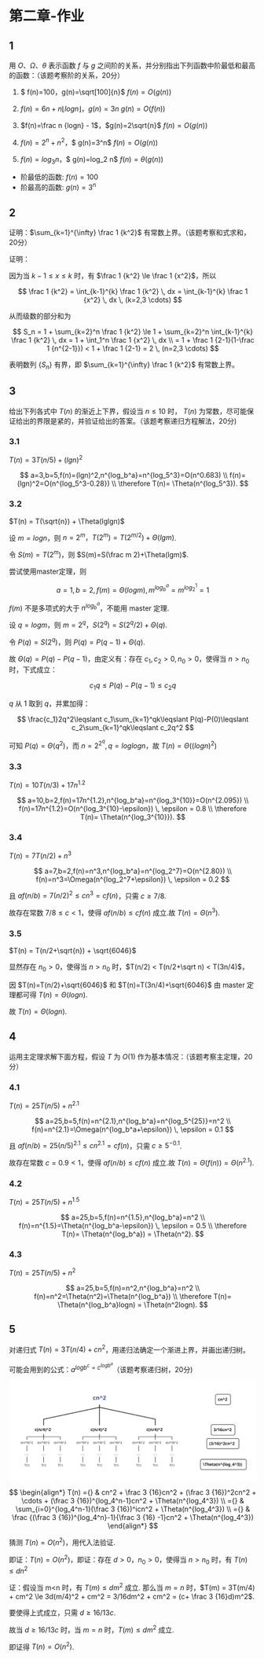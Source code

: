 # 第二章-作业

## 1

用 $O$、$\Omega$、$\theta$ 表示函数 $f$ 与 $g$ 之间阶的关系，并分别指出下列函数中阶最低和最高的函数：（该题考察阶的关系，20分）

1. $ f(n)=100$，$g(n)=\sqrt[100]{n}$
    $f(n)=O(g(n))$

2. $f(n)=6n+n⌊log n⌋$，$g(n)=3n$
    $g(n)=O(f(n))$

3. $f(n)=\frac n {logn} - 1$，$g(n)=2\sqrt{n}$
    $f(n)=O(g(n))$

4. $f(n)=2^n+n^2$，$ g(n)=3^n$
    $f(n)=O(g(n))$

5. $f(n)=log_3 n$，$ g(n)=log_2 n$
    $f(n)=θ(g(n))$

- 阶最低的函数: $f(n)=100$
- 阶最高的函数: $g(n)=3^n$

## 2

证明：$\sum_{k=1}^{\infty} \frac 1 {k^2}$ 有常数上界。（该题考察和式求和，20分）

证明：

因为当 $k-1 \le x \le k$ 时，有 $\frac 1 {k^2} \le \frac 1 {x^2}$，所以

$$
\frac 1 {k^2} = \int_{k-1}^{k} \frac 1 {k^2} \, dx = \int_{k-1}^{k} \frac 1 {x^2} \, dx \, (k=2,3 \cdots)
$$

从而级数的部分和为

$$
S_n = 1 + \sum_{k=2}^n \frac 1 {k^2} \le 1 + \sum_{k=2}^n \int_{k-1}^{k} \frac 1 {k^2} \, dx = 1 + \int_1^n \frac 1 {x^2} \, dx \\
  = 1 + \frac 1 {2-1}(1-\frac 1 {n^{2-1}}) < 1 + \frac 1 {2-1} = 2 \, (n=2,3 \cdots)
$$

表明数列 $\{S_n\}$ 有界，即 $\sum_{k=1}^{\infty} \frac 1 {k^2}$ 有常数上界。

## 3

给出下列各式中 $T(n)$ 的渐近上下界，假设当 $n \le 10$ 时， $T(n)$ 为常数，尽可能保证给出的界限是紧的，并验证给出的答案。（该题考察递归方程解法，20分)

### 3.1

$T(n) = 3T(n/5)+(lgn)^2$

$$
a=3,b=5,f(n)=(lgn)^2,n^{log_b^a}=n^{log_5^3}=O(n^0.683) \\
  f(n)=(lgn)^2=O(n^{log_5^3-0.28}) \\
  \therefore T(n)= \Theta(n^{log_5^3}).
$$

### 3.2

$T(n) = T(\sqrt{n}) + \Theta(lglgn)$

设 $m=logn$，则 $n=2^m，T(2^m)=T(2^{m/2})+\Theta(lgm)$.

令 $S(m)=T(2^m)$，则 $S(m)=S(\frac m 2)+\Theta(lgm)$.

尝试使用master定理，则

$$
a=1,b=2,f(m)=\Theta(logm),m^{log_b^a}=m^{log_2^1}=1
$$

$f(m)$ 不是多项式的大于 $n^{log_b^a}$，不能用 master 定理.

设 $q=logm$，则 $m=2^q，S(2^q)=S(2^q/2)+\Theta(q)$.

令 $P(q)=S(2^q)$，则 $P(q)=P(q-1)+\Theta(q)$.

故 $\Theta(q) = P(q) - P(q-1)$，由定义有：存在 $c_1,c_2>0,n_0>0$，使得当 $n>n_0$ 时，下式成立：

$$
  c_1q\leqslant P(q)-P(q-1)\leqslant c_2q
$$

$q$ 从 $1$ 取到 $q$，并累加得：

$$
  \frac{c_1}2q^2\leqslant c_1\sum_{k=1}^qk\leqslant P(q)-P(0)\leqslant c_2\sum_{k=1}^qk\leqslant c_2q^2
$$

可知 $P(q) = \Theta(q^2)$，而 $n = 2^{2^q},q=loglogn$，故 $T(n) = \Theta((logn)^2)$

### 3.3

$T(n) = 10T(n/3) + 17n^{1.2}$

$$
a=10,b=2,f(n)=17n^{1.2},n^{log_b^a}=n^{log_3^{10}}=O(n^{2.095}) \\
  f(n)=17n^{1.2}=O(n^{log_3^{10}-\epsilon}) \, \epsilon = 0.8 \\
  \therefore T(n)= \Theta(n^{log_3^{10}}).
$$

### 3.4

$T(n) = 7T(n/2) + n^3$

$$
a=7,b=2,f(n)=n^3,n^{log_b^a}=n^{log_2^7}=O(n^{2.80}) \\
  f(n)=n^3=\Omega(n^{log_2^7+\epsilon}) \, \epsilon = 0.2
$$

且 $af(n/b) = 7(n/2)^2 \le cn^3 = cf(n)$，只需 $c \ge 7/8$.

故存在常数 $7/8 \le c < 1$，使得 $af(n/b) \le cf(n)$ 成立.故 $T(n)= \Theta(n^3).$

### 3.5

$T(n) = T(n/2+\sqrt{n}) + \sqrt{6046}$

显然存在 $n_0>0$，使得当 $n>n_0$ 时，$T(n/2) < T(n/2+\sqrt n) < T(3n/4)$，

因 $T(n)=T(n/2)+\sqrt{6046}$ 和 $T(n)=T(3n/4)+\sqrt{6046}$ 由 master 定理都可得 $T(n)= \Theta(logn).$

故 $T(n)= \Theta(logn).$

## 4

运用主定理求解下面方程，假设 $T$ 为 $O(1)$ 作为基本情况：（该题考察主定理，20分）

### 4.1

$T(n) = 25T(n/5) + n^{2.1}$

$$
a=25,b=5,f(n)=n^{2.1},n^{log_b^a}=n^{log_5^{25}}=n^2 \\
  f(n)=n^{2.1}=\Omega(n^{log_b^a+\epsilon}) \, \epsilon = 0.1
$$

且 $af(n/b) = 25(n/5)^{2.1} \le cn^{2.1} = cf(n)$，只需 $c \ge 5^{-0.1}$.

故存在常数 $c =0.9 < 1$，使得 $af(n/b) \le cf(n)$ 成立.故 $T(n)= \Theta(f(n)) = \Theta(n^{2.1}).$

### 4.2

$T(n) = 25T(n/5) + n^{1.5}$

$$
a=25,b=5,f(n)=n^{1.5},n^{log_b^a}=n^2 \\
  f(n)=n^{1.5}=\Theta(n^{log_b^a-\epsilon}) \, \epsilon = 0.5 \\
  \therefore T(n)= \Theta(n^{log_b^a}) = \Theta(n^2).
$$

### 4.3

$T(n) = 25T(n/5) + n^2$

$$
  a=25,b=5,f(n)=n^2,n^{log_b^a}=n^2 \\
  f(n)=n^2=\Theta(n^2)=\Theta(n^{log_b^a}) \\
  \therefore T(n)= \Theta(n^{log_b^a}logn) = \Theta(n^2logn).
$$

## 5

对递归式 $T(n) = 3T(n/4) + cn^2$，用递归法确定一个渐进上界，并画出递归树。

可能会用到的公式：$a^{log b^c = c^{log b^a}}$（该题考察递归树，20分)

![2.5](2.5.svg)

$$
\begin{align*}
    T(n) ={} & cn^2 + \frac 3 {16}cn^2 + (\frac 3 {16})^2cn^2 + \cdots + (\frac 3 {16})^{log_4^n-1}cn^2 + \Theta(n^{log_4^3}) \\
         ={} & \sum_{i=0}^{log_4^n-1}(\frac 3 {16})^icn^2 + \Theta(n^{log_4^3}) \\
         ={} & \frac {(\frac 3 {16})^{log_4^n}-1}{\frac 3 {16} -1}cn^2 + \Theta(n^{log_4^3})
  \end{align*}
$$

猜测 $T(n) = O(n^2)$，用代入法验证.

即证：$T(n) = O(n^2)$，即证：存在 $d>0$，$n_0>0$，使得当 $n>n_0$ 时，有 $T(n) \le dn^2$

证：假设当 m<n 时，有 $T(m) \le dm^2$ 成立.
那么当 $m=n$ 时，$T(m) = 3T(m/4) + cm^2 \le 3d(m/4)^2 + cm^2 = 3/16dm^2 + cm^2 = (c+ \frac 3 {16}d)m^2$.

要使得上式成立，只需 $d \ge 16/13c$.

故当 $d \ge 16/13c$ 时，当 $m=n$ 时，$T(m) \le dm^2$ 成立.

即证得 $T(n) = O(n^2)$.
